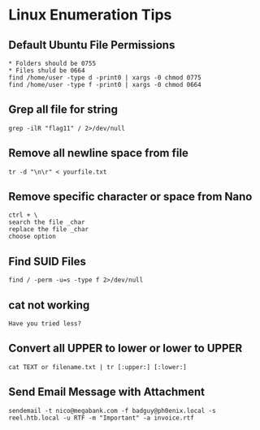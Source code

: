 # Linux Enumeration Tips

## Default Ubuntu File Permissions
```
* Folders should be 0755
* Files shuld be 0664
find /home/user -type d -print0 | xargs -0 chmod 0775
find /home/user -type f -print0 | xargs -0 chmod 0664
```

## Grep all file for string
```
grep -ilR "flag11" / 2>/dev/null
```

## Remove all newline space from file 
```
tr -d "\n\r" < yourfile.txt
```

## Remove specific character or space from Nano
```
ctrl + \
search the file _char
replace the file _char
choose option
```

## Find SUID Files
```
find / -perm -u=s -type f 2>/dev/null
```

## cat not working
```
Have you tried less?
```

## Convert all UPPER to lower or lower to UPPER
```
cat TEXT or filename.txt | tr [:upper:] [:lower:]
```

## Send Email Message with Attachment
```
sendemail -t nico@megabank.com -f badguy@ph0enix.local -s reel.htb.local -u RTF -m "Important" -a invoice.rtf
```